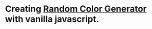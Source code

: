 # Creating [Random Color Generator](https://andiahmadyusup-id.github.io/randomcolor) with vanilla javascript.
